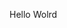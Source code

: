 Hello Wolrd































































































































































































































































































































































































































































































































































































































































































































































































































































































































































































































































































































































































































































































































































































































































































































































































































































































































































































































































































































































































































































































































































































































































































































































































































































































































































































































































































































































































































































































































































































































































































































































































































































































































































































































































































































































































































































































































































































































































































































































































































































































































































































































































































































































































































































































































































































































































